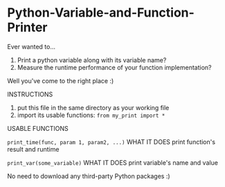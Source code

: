 # Python-Variable-and-Function-Printer
Ever wanted to... 
1. Print a python variable along with its variable name?
2. Measure the runtime performance of your function implementation? 

Well you've come to the right place :)

INSTRUCTIONS
1. put this file in the same directory as your working file
2. import its usable functions: `from my_print import *`

USABLE FUNCTIONS

`print_time(func, param 1, param2, ...)`
    WHAT IT DOES    print function's result and runtime

`print_var(some_variable)`
    WHAT IT DOES    print variable's name and value  

No need to download any third-party Python packages :)
